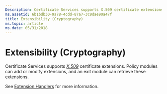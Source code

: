 ```yaml
---
Description: Certificate Services supports X.509 certificate extensions. Policy modules can add or modify extensions, and an exit module can retrieve these extensions.
ms.assetid: 6b1bdb30-9a78-4cdd-87a7-3c9dae90a47f
title: Extensibility (Cryptography)
ms.topic: article
ms.date: 05/31/2018
---
```


# Extensibility (Cryptography)

Certificate Services supports [*X.509*](../secgloss/x-gly.md) certificate extensions. Policy modules can add or modify extensions, and an exit module can retrieve these extensions.

See [Extension Handlers](extension-handlers.md) for more information.

 

 